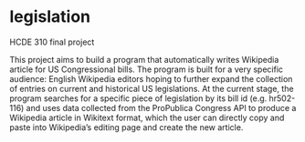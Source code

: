 # legislation
HCDE 310 final project

This project aims to build a program that automatically writes Wikipedia article for US Congressional bills. The program is built for a very specific audience: English Wikipedia editors hoping to further expand the collection of entries on current and historical US legislations. At the current stage, the program searches for a specific piece of legislation by its bill id (e.g. hr502-116) and uses data collected from the ProPublica Congress API to produce a Wikipedia article in Wikitext format, which the user can directly copy and paste into Wikipedia’s editing page and create the new article.
